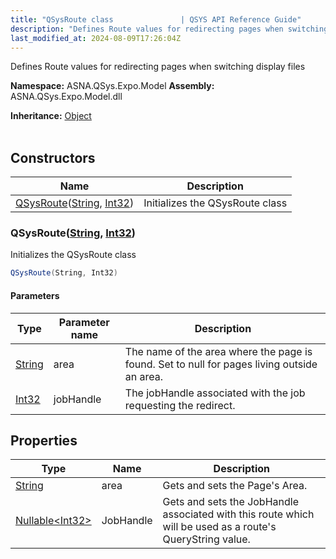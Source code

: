```yaml
---
title: "QSysRoute class               | QSYS API Reference Guide"
description: "Defines Route values for redirecting pages when switching display files "
last_modified_at: 2024-08-09T17:26:04Z
---
```


Defines Route values for redirecting pages when switching display files

**Namespace:** ASNA.QSys.Expo.Model
**Assembly:** ASNA.QSys.Expo.Model.dll

**Inheritance:** [Object](https://docs.microsoft.com/en-us/dotnet/api/system.object)
<br>
<br>

## Constructors

| Name | Description |
| --- | --- |
| [QSysRoute](#qsysroutestring-int32)([String](https://docs.microsoft.com/en-us/dotnet/api/system.string), [Int32](https://docs.microsoft.com/en-us/dotnet/api/system.int32)) | Initializes the QSysRoute class

### QSysRoute([String](https://docs.microsoft.com/en-us/dotnet/api/system.string), [Int32](https://docs.microsoft.com/en-us/dotnet/api/system.int32))

Initializes the QSysRoute class

```cs
QSysRoute(String, Int32)
```

#### Parameters

| Type | Parameter name | Description
| --- | --- | ---
| [String](https://docs.microsoft.com/en-us/dotnet/api/system.string) | area | The name of the area where the page is found. Set to null for pages living outside an area.
| [Int32](https://docs.microsoft.com/en-us/dotnet/api/system.int32) | jobHandle | The jobHandle associated with the job requesting the redirect.

## Properties

| Type | Name | Description
| --- | --- | --- 
| [String](https://learn.microsoft.com/en-us/dotnet/api/system.string?view=net-8.0) | area | Gets and sets the Page's Area. |
| [Nullable\<Int32\>](https://learn.microsoft.com/en-us/dotnet/csharp/language-reference/builtin-types/nullable-value-types) | JobHandle | Gets and sets the JobHandle associated with this route which will be used as a route's QueryString value. |
